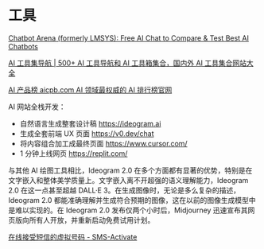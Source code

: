 # 工具

[Chatbot Arena (formerly LMSYS): Free AI Chat to Compare & Test Best AI Chatbots](https://lmarena.ai/?leaderboard)

[AI 工具集导航 | 500+ AI 工具导航和 AI 工具箱集合，国内外 AI 工具集合网站大全](https://ai-bot.cn/)

[AI 产品榜 aicpb.com AI 领域最权威的 AI 排行榜官网](https://www.aicpb.com/)

AI 网站全栈开发：

- 自然语言生成整套设计稿 https://ideogram.ai
- 生成全套前端 UX 页面 https://v0.dev/chat
- 将内容组合加工成最终页面 https://www.cursor.com/
- 1 分钟上线网页 https://replit.com/

与其他 AI 绘图工具相比，Ideogram 2.0 在多个方面都有显著的优势，特别是在文字嵌入和整体美学质量上。文字嵌入离不开超强的语义理解能力，Ideogram 2.0 在这一点甚至超越 DALL·E 3。在生成图像时，无论是多么复杂的描述，Ideogram 2.0 都能准确理解并生成符合预期的图像，这在以前的图像生成模型中是难以实现的。在 Ideogram 2.0 发布仅两个小时后，Midjourney 迅速宣布其网页版向所有人开放，并重新启动免费试用计划。

[在线接受短信的虚拟号码 - SMS-Activate](https://sms-activate.org/cn)

